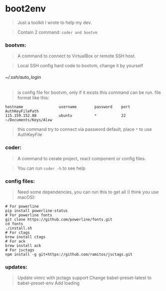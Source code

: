 # boot2env

> Just a toolkit I wrote to help my dev.

> Contain 2 command: ```coder and bootvm```

### bootvm:

> A command to connect to VirtualBox or remote SSH host.

> Local SSH config hard code to bootvm, change it by yourself

###### ~/.ssh/auto_login

> is config file for bootvm, only if it exists this command can be run. file format like this:

```
hostname                username        password    port    AuthKeyFilePath
115.159.152.88          ubuntu          *           22      ~/Documents/Keys/Alxw
```

> this command try to connect via password default, place ```*``` to use AuthKeyFile

### coder: 

> A command to cerate project, react component or config files.

> You can run ```coder -h``` to see help

### config files:

> Need some dependencies, you can run this to get all (I think you use macOS):

```
# For powerline
pip install powerline-status
# For powerline fonts
git clone https://github.com/powerline/fonts.git
cd fonts
./install.sh
# For ctags
brew install ctags
# For ack
brew install ack
# For jsctags
npm install -g git+https://github.com/ramitos/jsctags.git
```

### updates:

> Update vimrc with jsctags support
> Change babel-preset-latest to babel-preset-env
> Add loading 
